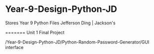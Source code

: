 # Year-9-Design-Python-JD
Stores Year 9 Python Files
Jefferson Ding | Jackson's

=======
Unit 1 Final Project

/Year-9-Design-Python-JD/Python-Random-Password-Generator/GUI interface